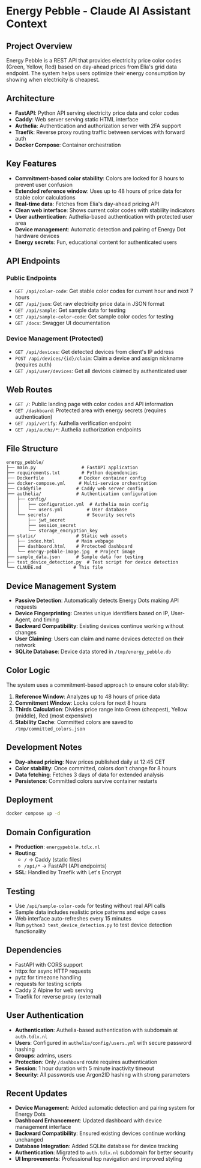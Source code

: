 # Energy Pebble - Claude AI Assistant Context

## Project Overview
Energy Pebble is a REST API that provides electricity price color codes (Green, Yellow, Red) based on day-ahead prices from Elia's grid data endpoint. The system helps users optimize their energy consumption by showing when electricity is cheapest.

## Architecture
- **FastAPI**: Python API serving electricity price data and color codes
- **Caddy**: Web server serving static HTML interface
- **Authelia**: Authentication and authorization server with 2FA support
- **Traefik**: Reverse proxy routing traffic between services with forward auth
- **Docker Compose**: Container orchestration

## Key Features
- **Commitment-based color stability**: Colors are locked for 8 hours to prevent user confusion
- **Extended reference window**: Uses up to 48 hours of price data for stable color calculations
- **Real-time data**: Fetches from Elia's day-ahead pricing API
- **Clean web interface**: Shows current color codes with stability indicators
- **User authentication**: Authelia-based authentication with protected user area
- **Device management**: Automatic detection and pairing of Energy Dot hardware devices
- **Energy secrets**: Fun, educational content for authenticated users

## API Endpoints

### Public Endpoints
- `GET /api/color-code`: Get stable color codes for current hour and next 7 hours
- `GET /api/json`: Get raw electricity price data in JSON format
- `GET /api/sample`: Get sample data for testing
- `GET /api/sample-color-code`: Get sample color codes for testing
- `GET /docs`: Swagger UI documentation

### Device Management (Protected)
- `GET /api/devices`: Get detected devices from client's IP address
- `POST /api/devices/{id}/claim`: Claim a device and assign nickname (requires auth)
- `GET /api/user/devices`: Get all devices claimed by authenticated user

## Web Routes
- `GET /`: Public landing page with color codes and API information
- `GET /dashboard`: Protected area with energy secrets (requires authentication)
- `GET /api/verify`: Authelia verification endpoint
- `GET /api/authz/*`: Authelia authorization endpoints

## File Structure
```
energy_pebble/
├── main.py                 # FastAPI application
├── requirements.txt        # Python dependencies
├── Dockerfile             # Docker container config
├── docker-compose.yml     # Multi-service orchestration
├── Caddyfile             # Caddy web server config
├── authelia/             # Authentication configuration
│   ├── config/
│   │   ├── configuration.yml  # Authelia main config
│   │   └── users.yml         # User database
│   └── secrets/              # Security secrets
│       ├── jwt_secret
│       ├── session_secret
│       └── storage_encryption_key
├── static/               # Static web assets
│   ├── index.html        # Main webpage
│   ├── dashboard.html    # Protected dashboard
│   └── energy-pebble-image.jpg  # Project image
├── sample_data.json      # Sample data for testing
├── test_device_detection.py  # Test script for device detection
└── CLAUDE.md            # This file
```

## Device Management System
- **Passive Detection**: Automatically detects Energy Dots making API requests
- **Device Fingerprinting**: Creates unique identifiers based on IP, User-Agent, and timing
- **Backward Compatibility**: Existing devices continue working without changes
- **User Claiming**: Users can claim and name devices detected on their network
- **SQLite Database**: Device data stored in `/tmp/energy_pebble.db`

## Color Logic
The system uses a commitment-based approach to ensure color stability:

1. **Reference Window**: Analyzes up to 48 hours of price data
2. **Commitment Window**: Locks colors for next 8 hours
3. **Thirds Calculation**: Divides price range into Green (cheapest), Yellow (middle), Red (most expensive)
4. **Stability Cache**: Committed colors are saved to `/tmp/committed_colors.json`

## Development Notes
- **Day-ahead pricing**: New prices published daily at 12:45 CET
- **Color stability**: Once committed, colors don't change for 8 hours
- **Data fetching**: Fetches 3 days of data for extended analysis
- **Persistence**: Committed colors survive container restarts

## Deployment
```bash
docker compose up -d
```

## Domain Configuration
- **Production**: `energypebble.tdlx.nl`
- **Routing**: 
  - `/` → Caddy (static files)
  - `/api/*` → FastAPI (API endpoints)
- **SSL**: Handled by Traefik with Let's Encrypt

## Testing
- Use `/api/sample-color-code` for testing without real API calls
- Sample data includes realistic price patterns and edge cases
- Web interface auto-refreshes every 15 minutes
- Run `python3 test_device_detection.py` to test device detection functionality

## Dependencies
- FastAPI with CORS support
- httpx for async HTTP requests
- pytz for timezone handling
- requests for testing scripts
- Caddy 2 Alpine for web serving
- Traefik for reverse proxy (external)

## User Authentication
- **Authentication**: Authelia-based authentication with subdomain at `auth.tdlx.nl`
- **Users**: Configured in `authelia/config/users.yml` with secure password hashing
- **Groups**: admins, users
- **Protection**: Only `/dashboard` route requires authentication
- **Session**: 1 hour duration with 5 minute inactivity timeout
- **Security**: All passwords use Argon2ID hashing with strong parameters

## Recent Updates
- **Device Management**: Added automatic detection and pairing system for Energy Dots
- **Dashboard Enhancement**: Updated dashboard with device management interface
- **Backward Compatibility**: Ensured existing devices continue working unchanged
- **Database Integration**: Added SQLite database for device tracking
- **Authentication**: Migrated to `auth.tdlx.nl` subdomain for better security
- **UI Improvements**: Professional top navigation and improved styling